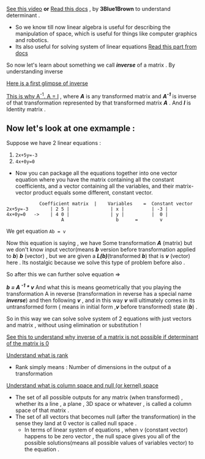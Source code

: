 [See this video](https://youtu.be/uQhTuRlWMxw?si=qAQeSHNvwqsnerpQ) 
**or** [Read this docs](https://www.3blue1brown.com/lessons/inverse-matrices)  , by **3Blue1Brown** to understand determinant .

- So we know till now linear algebra is useful for describing the manipulation of space, which is useful for things like computer graphics and robotics.
- Its also useful for solving system of linear equations 
[Read this part from docs](https://www.3blue1brown.com/lessons/inverse-matrices#linear-systems-of-equations)

So now let's learn about something we call ***inverse*** of a matrix . By understanding inverse 

[Here is a first glimpse of inverse](https://youtu.be/uQhTuRlWMxw?si=vguZqrvQlOHxPjZB&t=234)

[This is why A<sup>-1</sup>.  A = I](https://youtu.be/uQhTuRlWMxw?si=VlYnYxfwvfqigHfb&t=284) , where ***A*** is any transformed matrix and ***A<sup>-1</sup>***  is inverse of that transformation represented by that transformed matrix ***A*** . And ***I*** is Identity matrix . 

## Now let's look at one exmample : 
Suppose we have 2 linear equations :
1. ```2x+5y=-3```
2. ```4x+0y=0```
- Now you can package all the equations together into one vector equation where you have the matrix containing all the constant coefficients, and a vector containing all the variables, and their matrix-vector product equals some different, constant vector.
```
            Coefficient matrix  |    Variables    =  Constant vector
2x+5y=-3        | 2 5 |               | x |          | -3 |
4x+0y=0   ->    | 4 0 |               | y |          |  0 |
                    A                   b      =        v
```
We get equation ```Ab = v```

Now this equation is saying , we have Some transformation ***A*** (matrix) but we don't know input vector(means ***b*** version before transformation applied to ***b***) ***b*** (vector) , but we are given a ***L(b)***(transformed ***b***) that is ***v*** (vector) here . 
Its nostalgic because we solve this type of problem before also . 

So after this we can further solve equation => 

***b = A <sup>-1</sup> * v***
And what this is means geometrically that you playing the transformation A in reverse (transformation in reverse has a special name ***inverse***) and then following ***v*** , and in this way ***v*** will ultimately comes in its untransformed form ( means in initial form ,***v*** before transformed) state (***b***) .

So in this way we can solve solve system of 2 equations with just vectors and matrix , without using elimination or substitution !

[See this to understand why inverse of a matrix is not possible if determinant of the matrix is 0](https://youtu.be/uQhTuRlWMxw?si=RZ4a8Gz6d_bAWQ76&t=403)

[Understand what is rank](https://youtu.be/uQhTuRlWMxw?si=9rzt-mtjb-LemMQU&t=481)
- Rank simply means : Number of dimensions in the output of a transformation

[Understand what is column space and null (or kernel) space](https://youtu.be/uQhTuRlWMxw?si=d733RKL5h2EJ91TI&t=532)
- The set of all possible outputs for any matrix (when transformed) , whether its a line , a plane , 3D space or whatever , is called a column space of that matrix  . 
- The set of all vectors that becomes null (after the transformation) in the sense they land at 0 vector is called null space . 
    - In terms of linear system of equations , when v (constant vector) happens to be zero vector , the null space gives you all of the possible solutions(means all possible values of variables vector) to the equation .